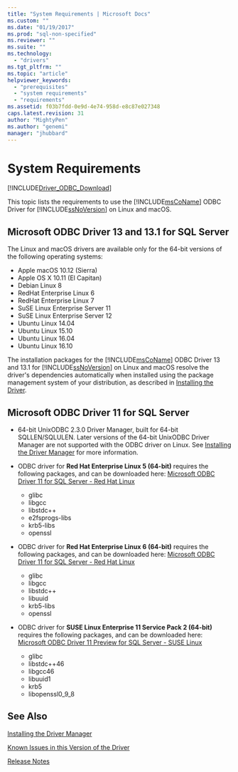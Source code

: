 ```yaml
---
title: "System Requirements | Microsoft Docs"
ms.custom: ""
ms.date: "01/19/2017"
ms.prod: "sql-non-specified"
ms.reviewer: ""
ms.suite: ""
ms.technology: 
  - "drivers"
ms.tgt_pltfrm: ""
ms.topic: "article"
helpviewer_keywords: 
  - "prerequisites"
  - "system requirements"
  - "requirements"
ms.assetid: f03b7fdd-0e9d-4e74-958d-e8c87e027348
caps.latest.revision: 31
author: "MightyPen"
ms.author: "genemi"
manager: "jhubbard"
---
```

# System Requirements
[!INCLUDE[Driver_ODBC_Download](../../../includes/driver_odbc_download.md)]

This topic lists the requirements to use the [!INCLUDE[msCoName](../../../includes/msconame_md.md)] ODBC Driver for [!INCLUDE[ssNoVersion](../../../includes/ssnoversion_md.md)] on Linux and macOS.

## Microsoft ODBC Driver 13 and 13.1 for SQL Server

The Linux and macOS drivers are available only for the 64-bit versions of the following operating systems:

- Apple macOS 10.12 (Sierra)
- Apple OS X 10.11 (El Capitan)
- Debian Linux 8
- RedHat Enterprise Linux 6
- RedHat Enterprise Linux 7
- SuSE Linux Enterprise Server 11
- SuSE Linux Enterprise Server 12
- Ubuntu Linux 14.04
- Ubuntu Linux 15.10
- Ubuntu Linux 16.04
- Ubuntu Linux 16.10

The installation packages for the [!INCLUDE[msCoName](../../../includes/msconame_md.md)] ODBC Driver 13 and 13.1 for [!INCLUDE[ssNoVersion](../../../includes/ssnoversion_md.md)] on Linux and macOS resolve the driver's dependencies automatically when installed using the package management system of your distribution, as described in [Installing the Driver](../../../connect/odbc/linux-mac/installing-the-microsoft-odbc-driver-for-sql-server.md).

## Microsoft ODBC Driver 11 for SQL Server  
  
-   64-bit UnixODBC 2.3.0 Driver Manager, built for 64-bit SQLLEN/SQLULEN. Later versions of the 64-bit UnixODBC Driver Manager are not supported with the ODBC driver on Linux. See [Installing the Driver Manager](../../../connect/odbc/linux-mac/installing-the-driver-manager.md) for more information.  
  
-   ODBC driver for **Red Hat Enterprise Linux 5 (64-bit)** requires the following packages, and can be downloaded here: [Microsoft ODBC Driver 11 for SQL Server - Red Hat Linux](http://go.microsoft.com/fwlink/?LinkId=267321)  
    -   glibc  
    -   libgcc  
    -   libstdc++  
    -   e2fsprogs-libs  
    -   krb5-libs  
    -   openssl  
  
-   ODBC driver for  **Red Hat Enterprise Linux 6 (64-bit)** requires the following packages, and can be downloaded here: [Microsoft ODBC Driver 11 for SQL Server - Red Hat Linux](http://go.microsoft.com/fwlink/?LinkId=267321)  
    -   glibc  
    -   libgcc  
    -   libstdc++  
    -   libuuid  
    -   krb5-libs  
    -   openssl  
  
-   ODBC driver for **SUSE Linux Enterprise 11 Service Pack 2 (64-bit)** requires the following packages, and can be downloaded here: [Microsoft ODBC Driver 11 Preview for SQL Server - SUSE Linux](http://go.microsoft.com/fwlink/?LinkId=264916)  
    -   glibc  
    -   libstdc++46  
    -   libgcc46  
    -   libuuid1  
    -   krb5  
    -   libopenssl0_9_8  
  
## See Also
[Installing the Driver Manager](../../../connect/odbc/linux-mac/installing-the-driver-manager.md)

[Known Issues in this Version of the Driver](../../../connect/odbc/linux-mac/known-issues-in-this-version-of-the-driver.md)  

[Release Notes](../../../connect/odbc/linux-mac/release-notes.md)  
